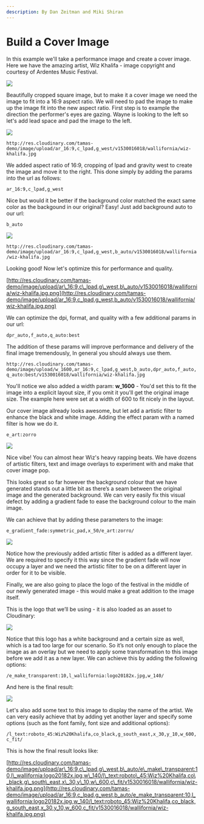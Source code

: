 ```yaml
---
description: By Dan Zeitman and Miki Shiran
---
```


# Build a Cover Image

In this example we'll take a performance image and create a cover image. Here we have the amazing  artist, Wiz Khalifa - image copyright and courtesy of Ardentes Music Festival.

![](http://res.cloudinary.com/tamas-demo/image/upload/c_scale,w_300/v1530016018/wallifornia/wiz-khalifa.png)

Beautifully cropped square image, but to make it a cover image we need the image to fit into a 16:9 aspect ratio. We will need to pad the image to make up the image fit into the new aspect ratio. First step is to example the direction the performer's eyes are gazing. Wayne is looking to the left so let's add lead space and pad the image to the left.

![](http://res.cloudinary.com/tamas-demo/image/upload/c_scale,w_600,ar_16:9,c_lpad,g_west/v1530016018/wallifornia/wiz-khalifa.jpg)

`http://res.cloudinary.com/tamas-demo/image/upload/ar_16:9,c_lpad,g_west/v1530016018/wallifornia/wiz-khalifa.jpg`

We added aspect ratio of 16:9, cropping of lpad and gravity west to create the image and move it to the right. This done simply by adding the params into the url as follows:

```text
ar_16:9,c_lpad,g_west
```

Nice but would it be better if the background color matched the exact same color as the backgound in our original? Easy! Just add background auto to our url:

```text
b_auto
```

![](http://res.cloudinary.com/tamas-demo/image/upload/c_scale,w_600,ar_16:9,c_lpad,g_west,b_auto/v1530016018/wallifornia/wiz-khalifa.jpg)

`http://res.cloudinary.com/tamas-demo/image/upload/ar_16:9,c_lpad,g_west,b_auto/v1530016018/wallifornia/wiz-khalifa.jpg`

Looking good! Now let's optimize this for performance and quality.

[http://res.cloudinary.com/tamas-demo/image/upload/ar\_16:9,c\_lpad,g\_west,b\_auto/v1530016018/wallifornia/wiz-khalifa.jpg.png](http://res.cloudinary.com/tamas-demo/image/upload/ar_16:9,c_lpad,g_west,b_auto/v1530016018/wallifornia/wiz-khalifa.jpg.png)

We can optimize the dpi, format, and quality with a few additional params in our url:

```text
dpr_auto,f_auto,q_auto:best
```

The addition of these params will improve performance and delivery of the final image tremendously, In general you should always use them.

`http://res.cloudinary.com/tamas-demo/image/upload/w_1600,ar_16:9,c_lpad,g_west,b_auto,dpr_auto,f_auto,q_auto:best/v1530016018/wallifornia/wiz-khalifa.jpg`

You'll notice we also added a width param: **w\_1600** - You'd set this to fit the image into a explicit layout size, if you omit it you'll get the original image size. The example here were set at a width of 600 to fit nicely in the layout.

Our cover image allready looks awesome, but let add a artistic filter to enhance the black and white image. Adding the effect param with a named filter is how we do it.

```text
e_art:zorro
```

![](http://res.cloudinary.com/tamas-demo/image/upload/c_scale,w_600,ar_16:9,c_lpad,g_west,b_auto,dpr_auto,f_auto,q_auto:best,e_art:zorro/v1530016018/wallifornia/wiz-khalifa.jpg)

Nice vibe! You can almost hear Wiz's heavy rapping beats. We have dozens of artistic filters, text and image overlays to experiment with and make that cover image pop.

This looks great so far however the background colour that we have generated stands out a little bit as there’s a seam between the original image and the generated background. We can very easily fix this visual defect by adding a gradient fade to ease the background colour to the main image.

We can achieve that by adding these parameters to the image:

`e_gradient_fade:symmetric_pad,x_50/e_art:zorro/`

![](http://res.cloudinary.com/tamas-demo/image/upload/c_scale,w_600,ar_16:9,c_lpad,g_west,b_auto,dpr_auto,f_auto,q_auto:best,e_gradient_fade:symmetric_pad,x_50/e_art:zorro/v1530016018/wallifornia/wiz-khalifa.jpg)

Notice how the previously added artistic filter is added as a different layer. We are required to specify it this way since the gradient fade will now occupy a layer and we need the artistic filter to be on a different layer in order for it to be visible.

Finally, we are also going to place the logo of the festival in the middle of our newly generated image - this would make a great addition to the image itself.

This is the logo that we’ll be using - it is also loaded as an asset to Cloudinary:  


![](https://res.cloudinary.com/tamas-demo/image/upload/v1530018414/wallifornia/logo20182x.jpg)

Notice that this logo has a white background and a certain size as well, which is a tad too large for our scenario. So it’s not only enough to place the image as an overlay but we need to apply some transformation to this image before we add it as a new layer. We can achieve this by adding the following options:

`/e_make_transparent:10,l_wallifornia:logo20182x.jpg,w_140/`

And here is the final result:

![](http://res.cloudinary.com/tamas-demo/image/upload/c_scale,w_600,ar_16:9,c_lpad,g_west,b_auto,dpr_auto,f_auto,q_auto:best,e_gradient_fade:symmetric_pad,x_50/e_make_transparent:10,l_wallifornia:logo20182x.jpg,w_140/e_art:zorro/v1530016018/wallifornia/wiz-khalifa.jpg)

Let's also add some text to this image to display the name of the artist. We can very easily achieve that by adding yet another layer and specify some options \(such as the font family, font size and additional options\):

`/l_text:roboto_45:Wiz%20Khalifa,co_black,g_south_east,x_30,y_10,w_600,c_fit/`

This is how the final result looks like:

[http://res.cloudinary.com/tamas-demo/image/upload/ar\_16:9,c\_lpad,g\_west,b\_auto/e\_make\_transparent:10,l\_wallifornia:logo20182x.jpg,w\_140/l\_text:roboto\_45:Wiz%20Khalifa,co\_black,g\_south\_east,x\_30,y\_10,w\_600,c\_fit/v1530016018/wallifornia/wiz-khalifa.jpg.png](http://res.cloudinary.com/tamas-demo/image/upload/ar_16:9,c_lpad,g_west,b_auto/e_make_transparent:10,l_wallifornia:logo20182x.jpg,w_140/l_text:roboto_45:Wiz%20Khalifa,co_black,g_south_east,x_30,y_10,w_600,c_fit/v1530016018/wallifornia/wiz-khalifa.jpg.png)

